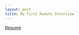 ```yaml
---
layout: post
title: My first Remote Interview
---
```

<a href="{{ site.baseurl }}public/Arpit_Resume.pdf">Resume</a>